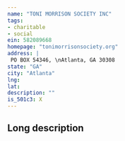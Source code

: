 ```yaml
---
name: "TONI MORRISON SOCIETY INC"
tags:
- charitable
- social
ein: 582089668
homepage: "tonimorrisonsociety.org"
address: |
 PO BOX 54346, \nAtlanta, GA 30308
state: "GA"
city: "Atlanta"
lng: 
lat: 
description: ""
is_501c3: X
---
```


## Long description


